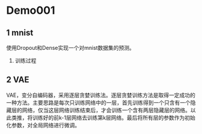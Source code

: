 # Demo001

## 1 mnist

使用Dropout和Dense实现一个对mnist数据集的预测。
1. 训练过程


## 2 VAE
VAE，变分自编码器，采用逐层贪婪训练法。逐层贪婪训练方法是取得一定成功的一种方法。主要思路是每次只训练网络中的一层，首先训练得到一个只含有一个隐藏层的网络，仅当这层网络训练结束后，才会训练一个含有两层隐藏层的网络。以此类推，将训练好的前k-1层网络去训练第k层网络。最后将所有层的参数作为初始化参数，对全局网络进行微调。


